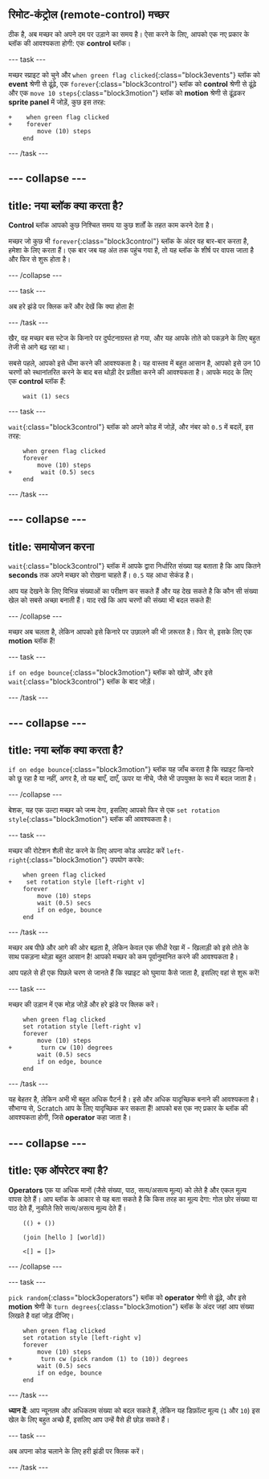 ## रिमोट-कंट्रोल (remote-control) मच्छर

ठीक है, अब मच्छर को अपने दम पर उड़ाने का समय है। ऐसा करने के लिए, आपको एक नए प्रकार के ब्लॉक की आवश्यकता होगी: एक **control** ब्लॉक।

--- task ---

मच्छर स्प्राइट को चुने और `when green flag clicked`{:class="block3events"} ब्लॉक को **event** श्रेणी से ढूंढ़े, एक `forever`{:class="block3control"} ब्लॉक को **control** श्रेणी से ढूंढ़े और एक `move 10 steps`{:class="block3motion"} ब्लॉक को **motion** श्रेणी से ढूंढ़कर **sprite panel** में जोड़ें, कुछ इस तरह:

```blocks3
+    when green flag clicked
+    forever
        move (10) steps
    end
```

--- /task ---


--- collapse ---
---
title: नया ब्लॉक क्या करता है?
---

**Control** ब्लॉक आपको कुछ निश्चित समय या कुछ शर्तों के तहत काम करने देता है।

मच्छर जो कुछ भी `forever`{:class="block3control"} ब्लॉक के अंदर वह बार-बार करता है, हमेशा के लिए करता हैं। एक बार जब यह अंत तक पहुंच गया है, तो यह ब्लॉक के शीर्ष पर वापस जाता है और फिर से शुरू होता है।

--- /collapse ---

--- task ---

अब हरे झंडे पर क्लिक करें और देखें कि क्या होता है!

--- /task ---

खैर, वह मच्छर बस स्टेज के किनारे पर दुर्घटनाग्रस्त हो गया, और यह आपके तोते को पकड़ने के लिए बहुत तेजी से आगे बढ़ रहा था।

सबसे पहले, आपको इसे धीमा करने की आवश्यकता है। यह वास्तव में बहुत आसान है, आपको इसे उन 10 चरणों को स्थानांतरित करने के बाद बस थोड़ी देर प्रतीक्षा करने की आवश्यकता है। आपके मदद के लिए एक **control** ब्लॉक हैं:

```blocks3
    wait (1) secs
```

--- task ---

`wait`{:class="block3control"} ब्लॉक को अपने कोड में जोड़ें, और नंबर को `0.5` में बदलें, इस तरह:


```blocks3
    when green flag clicked
    forever
        move (10) steps
+        wait (0.5) secs
    end
```

--- /task ---

--- collapse ---
---
title: समायोजन करना
---

`wait`{:class="block3control"} ब्लॉक में आपके द्वारा निर्धारित संख्या यह बताता है कि आप कितने **seconds** तक अपने मच्छर को रोखना चाहते हैं। `0.5` यह आधा सेकंड है।

आप यह देखने के लिए विभिन्न संख्याओं का परीक्षण कर सकते हैं और यह देख सकते है कि कौन सी संख्या खेल को सबसे अच्छा बनाती हैं। याद रखें कि आप चरणों की संख्या भी बदल सकते हैं!

--- /collapse ---

मच्छर अब चलता है, लेकिन आपको इसे किनारे पर उछालने की भी ज़रूरत है। फिर से, इसके लिए एक **motion** ब्लॉक हैं!

--- task ---

`if on edge bounce`{:class="block3motion"} ब्लॉक को खोजें, और इसे `wait`{:class="block3control"} ब्लॉक के बाद जोड़ें।

--- /task ---

--- collapse ---
---
title: नया ब्लॉक क्या करता है?
---

`if on edge bounce`{:class="block3motion"} ब्लॉक यह जाँच करता है कि स्प्राइट किनारे को छू रहा है या नहीं, अगर है, तो यह बाएँ, दाएँ, ऊपर या नीचे, जैसे भी उपयुक्त के रूप में बदल जाता है।

--- /collapse ---

बेशक, यह एक उल्टा मच्छर को जन्म देगा, इसलिए आपको फिर से एक `set rotation style`{:class="block3motion"} ब्लॉक की आवश्यकता है।

--- task ---

मच्छर की रोटेशन शैली सेट करने के लिए अपना कोड अपडेट करें `left-right`{:class="block3motion"} उपयोग करके:

```blocks3
    when green flag clicked
+    set rotation style [left-right v]
    forever
        move (10) steps
        wait (0.5) secs
        if on edge, bounce
    end
```

--- /task ---

मच्छर अब पीछे और आगे की ओर बढ़ता है, लेकिन केवल एक सीधी रेखा में - खिलाड़ी को इसे तोते के साथ पकड़ना थोड़ा बहुत आसान है! आपको मच्छर को कम पूर्वानुमानित करने की आवश्यकता है।

आप पहले से ही एक पिछले चरण से जानते हैं कि स्प्राइट को घुमाया कैसे जाता है, इसलिए वहां से शुरू करें!

--- task ---

मच्छर की उड़ान में एक मोड़ जोड़ें और हरे झंडे पर क्लिक करें।

```blocks3
    when green flag clicked
    set rotation style [left-right v]
    forever
        move (10) steps
+        turn cw (10) degrees
        wait (0.5) secs
        if on edge, bounce
    end
```

--- /task ---

यह बेहतर है, लेकिन अभी भी बहुत अधिक पैटर्न है। इसे और अधिक यादृच्छिक बनाने की आवश्यकता है। सौभाग्य से, Scratch आप के लिए यादृच्छिक कर सकता हैं! आपको बस एक नए प्रकार के ब्लॉक की आवश्यकता होगी, जिसे **operator** कहा जाता है।

--- collapse ---
---
title: एक ऑपरेटर क्या है?
---

**Operators** एक या अधिक मानों (जैसे संख्या, पाठ, सत्य/असत्य मूल्य) को लेते है और एकल मूल्य वापस देते हैं। आप ब्लॉक के आकार से यह बता सकते है कि किस तरह का मूल्य देगा: गोल छोर संख्या या पाठ देते हैं, नुकीले सिरे सत्य/असत्य मूल्य देते हैं।

```blocks3
    (() + ())

    (join [hello ] [world])

    <[] = []>
```

--- /collapse ---

--- task ---

`pick random`{:class="block3operators"} ब्लॉक को **operator** श्रेणी से ढूंढ़े, और इसे **motion** श्रेणी के `turn degrees`{:class="block3motion"} ब्लॉक के अंदर जहां आप संख्या लिखते है वहां जोड़ दीजिए।

```blocks3
    when green flag clicked
    set rotation style [left-right v]
    forever 
        move (10) steps
+        turn cw (pick random (1) to (10)) degrees
        wait (0.5) secs
        if on edge, bounce
    end
```

--- /task ---

**ध्यान दें**: आप न्यूनतम और अधिकतम संख्या को बदल सकते हैं, लेकिन यह डिफ़ॉल्ट मूल्य (`1` और `10`) इस खेल के लिए बहुत अच्छे हैं, इसलिए आप उन्हें वैसे ही छोड़ सकते हैं।

--- task ---

अब अपना कोड चलाने के लिए हरी झंडी पर क्लिक करें।

--- /task ---
